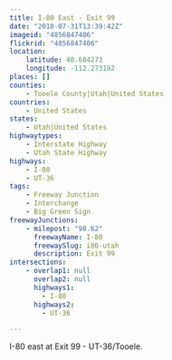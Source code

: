 ```yaml
---
title: I-80 East - Exit 99
date: "2010-07-31T13:39:42Z"
imageid: "4856847406"
flickrid: "4856847406"
location:
    latitude: 40.684273
    longitude: -112.273192
places: []
counties:
    - Tooele County|Utah|United States
countries:
    - United States
states:
    - Utah|United States
highwaytypes:
    - Interstate Highway
    - Utah State Highway
highways:
    - I-80
    - UT-36
tags:
    - Freeway Junction
    - Interchange
    - Big Green Sign
freewayJunctions:
    - milepost: "98.62"
      freewayName: I-80
      freewaySlug: i80-utah
      description: Exit 99
intersections:
    - overlap1: null
      overlap2: null
      highways1:
        - I-80
      highways2:
        - UT-36

---
```

I-80 east at Exit 99 - UT-36/Tooele.